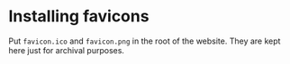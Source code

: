 # Installing favicons

Put `favicon.ico` and `favicon.png` in the root of the website. They are kept here just for archival purposes.